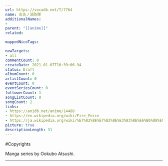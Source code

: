 ```yaml
---
url: https://vocadb.net/T/7764
name: 炎炎ノ消防隊
additionalNames: 
- 
parent: "[[anime]]"
related:

mappedNicoTags:

newTargets:
- all
commentCount: 0
createDate: 2021-01-07T10:39:06.94
status: Draft
albumCount: 0
artistCount: 0
eventCount: 0
eventSeriesCount: 0
followerCount: 1
songListCount: 0
songCount: 2
links: 
- https://anidb.net/anime/14488
- https://en.wikipedia.org/wiki/Fire_Force
- https://ja.wikipedia.org/wiki/%E7%82%8E%E7%82%8E%E3%83%8E%E6%B6%88%E9%98%B2%E9%9A%8A
picture: true
descriptionLength: 31
---
```


#Copyrights

Manga series by Ookubo Atsushi.

---

